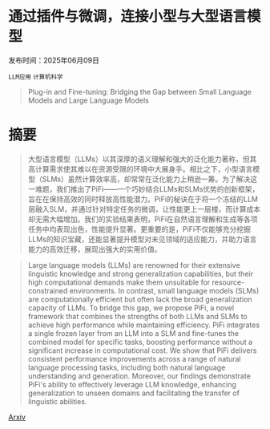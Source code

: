 # 通过插件与微调，连接小型与大型语言模型

发布时间：2025年06月09日

`LLM应用` `计算机科学`

> Plug-in and Fine-tuning: Bridging the Gap between Small Language Models and Large Language Models

# 摘要

> 大型语言模型（LLMs）以其深厚的语义理解和强大的泛化能力著称，但其高计算需求使其难以在资源受限的环境中大展身手。相比之下，小型语言模型（SLMs）虽然计算效率高，却常常在泛化能力上稍逊一筹。为了解决这一难题，我们推出了PiFi——一个巧妙结合LLMs和SLMs优势的创新框架，旨在在保持高效的同时释放高性能潜力。PiFi的秘诀在于将一个冻结的LLM层融入SLM，并通过针对特定任务的微调，让性能更上一层楼，而计算成本却无需大幅增加。我们的实验结果表明，PiFi在自然语言理解和生成等各项任务中均表现出色，性能提升显著。更重要的是，PiFi不仅能够充分挖掘LLMs的知识宝藏，还能显著提升模型对未见领域的适应能力，并助力语言能力的高效迁移，展现出强大的实用价值。

> Large language models (LLMs) are renowned for their extensive linguistic knowledge and strong generalization capabilities, but their high computational demands make them unsuitable for resource-constrained environments. In contrast, small language models (SLMs) are computationally efficient but often lack the broad generalization capacity of LLMs. To bridge this gap, we propose PiFi, a novel framework that combines the strengths of both LLMs and SLMs to achieve high performance while maintaining efficiency. PiFi integrates a single frozen layer from an LLM into a SLM and fine-tunes the combined model for specific tasks, boosting performance without a significant increase in computational cost. We show that PiFi delivers consistent performance improvements across a range of natural language processing tasks, including both natural language understanding and generation. Moreover, our findings demonstrate PiFi's ability to effectively leverage LLM knowledge, enhancing generalization to unseen domains and facilitating the transfer of linguistic abilities.

[Arxiv](https://arxiv.org/abs/2506.07424)